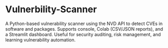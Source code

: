 # Vulnerbility-Scanner
A Python-based vulnerability scanner using the NVD API to detect CVEs in software and packages. Supports console, Colab (CSV/JSON reports), and a Streamlit dashboard. Useful for security auditing, risk management, and learning vulnerability automation.
